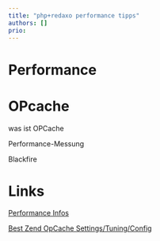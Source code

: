 ```yaml
---
title: "php+redaxo performance tipps"
authors: []
prio:
---
```



# Performance


# OPcache

was ist OPCache

Performance-Messung

Blackfire 


# Links

[Performance Infos](http://symfony.com/doc/current/performance.html#optimizing-all-the-files-used-by-symfony)

[Best Zend OpCache Settings/Tuning/Config](https://www.scalingphpbook.com/blog/2014/02/14/best-zend-opcache-settings.html)
